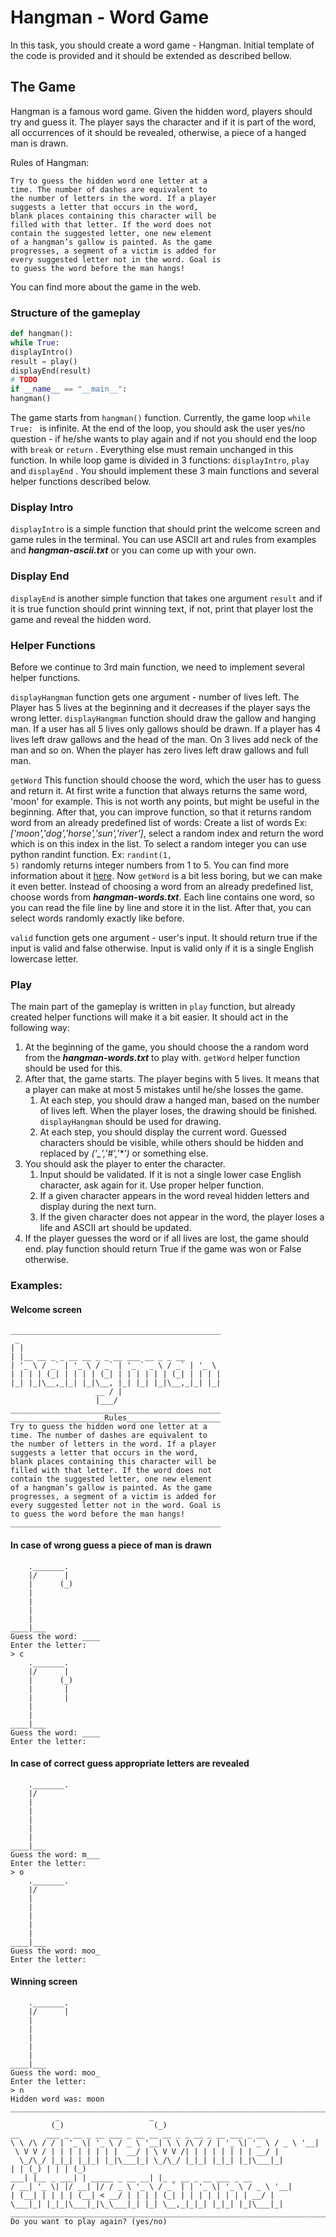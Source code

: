 # Hangman - Word Game
In this task, you should create a word game - Hangman. Initial template of the code is provided and it should be
extended as described bellow.
## The Game
Hangman is a famous word game. Given the hidden word, players should try and guess it. The player says the
character and if it is part of the word, all occurrences of it should be revealed, otherwise, a piece of a hanged man is
drawn.

Rules of Hangman:
```
Try to guess the hidden word one letter at a
time. The number of dashes are equivalent to
the number of letters in the word. If a player
suggests a letter that occurs in the word,
blank places containing this character will be
filled with that letter. If the word does not
contain the suggested letter, one new element
of a hangman’s gallow is painted. As the game
progresses, a segment of a victim is added for
every suggested letter not in the word. Goal is
to guess the word before the man hangs!
```
You can find more about the game in the web.
### Structure of the gameplay
```python
def hangman():
while True:
displayIntro()
result = play()
displayEnd(result)
# TODO
if __name__ == "__main__":
hangman()
```
The game starts from <code>hangman()</code> function. Currently, the game loop <code>while True: </code> is infinite. At the end of the loop,
you should ask the user yes/no question - if he/she wants to play again and if not you should end the loop with <code>break</code>
or <code>return</code> . Everything else must remain unchanged in this function. In while loop game is divided in 3 functions:
<code>displayIntro</code>, <code>play</code> and <code>displayEnd</code> . You should implement these 3 main functions and several helper functions
described below.

### Display Intro
<code>displayIntro</code> is a simple function that should print the welcome screen and game rules in the terminal. You can use
ASCII art and rules from examples and <strong><i>hangman-ascii.txt</i></strong> or you can come up with your own.

### Display End
<code>displayEnd</code> is another simple function that takes one argument <code>result</code> and if it is true function should print winning
text, if not, print that player lost the game and reveal the hidden word.

### Helper Functions
Before we continue to 3rd main function, we need to implement several helper functions.

<code>displayHangman</code> function gets one argument - number of lives left. The Player has 5 lives at the beginning and it
decreases if the player says the wrong letter. <code>displayHangman</code> function should draw the gallow and hanging man. If a
user has all 5 lives only gallows should be drawn. If a player has 4 lives left draw gallows and the head of the man. On
3 lives add neck of the man and so on. When the player has zero lives left draw gallows and full man.<br>

<code>getWord</code> This function should choose the word, which the user has to guess and return it. At first write a function that
always returns the same word, 'moon' for example. This is not worth any points, but might be useful in the beginning.
After that, you can improve function, so that it returns random word from an already predefined list of words: Create
a list of words Ex: <i>['moon','dog','horse','sun','river']</i>, select a random index and return the word which is on
this index in the list. To select a random integer you can use python randint function. Ex: <code>randint(1, 5)</code> randomly
returns integer numbers from 1 to 5. You can find more information about it <a href="https://www.w3schools.com/python/ref_random_randint.asp">here</a>. 
Now <code>getWord</code> is a bit less boring, but we can make it even better. Instead of choosing a word from an already predefined list, choose
words from <strong><i>hangman-words.txt</i></strong>. Each line contains one word, so you can read the file line by line and store it in the
list. After that, you can select words randomly exactly like before.<br>

<code>valid</code> function gets one argument - user's input. It should return true if the input is valid and false otherwise. Input is
valid only if it is a single English lowercase letter.

### Play
The main part of the gameplay is written in <code>play</code> function, but already created helper functions will make it a bit
easier. It should act in the following way:
<ol>
<li>At the beginning of the game, you should choose the a random word from the <strong><i>hangman-words.txt</i></strong> to play with.
<code>getWord</code> helper function should be used for this.
</li>
  <li>After that, the game starts. The player begins with 5 lives. It means that a player can make at most 5 mistakes
until he/she losses the game.
    <ol>
      <li> At each step, you should draw a hanged man, based on the number of lives left. When the player loses, the
drawing should be finished. <code>displayHangman</code> should be used for drawing.
      </li>
      <li>At each step, you should display the current word. Guessed characters should be visible, while others
should be hidden and replaced by <i>('_','#','*')</i> or something else.
      </li>
    </ol>
  </li>
<li>You should ask the player to enter the character.
  <ol>
  <li>Input should be validated. If it is not a single lower case English character, ask again for it. Use proper
helper function.
    </li>
    <li>If a given character appears in the word reveal hidden letters and display during the next turn.
</li>
    <li>If the given character does not appear in the word, the player loses a life and ASCII art should be
updated.
    </li>
  </ol>
</li>
<li>If the player guesses the word or if all lives are lost, the game should end. play function should return
True if the game was won or False otherwise.</li>
</ol>  

### Examples:
#### Welcome screen
```
_______________________________________________
 _
| |
| |__ __ _ _ __ __ _ _ __ ___ __ _ _ __
| '_ \ / _` | '_ \ / _` | '_ ` _ \ / _` | '_ \
| | | | (_| | | | | (_| | | | | | | (_| | | | |
|_| |_|\__,_|_| |_|\__, |_| |_| |_|\__,_|_| |_|
                   __ / |
                   |___/
_______________________________________________
_____________________Rules_____________________
Try to guess the hidden word one letter at a
time. The number of dashes are equivalent to
the number of letters in the word. If a player
suggests a letter that occurs in the word,
blank places containing this character will be
filled with that letter. If the word does not
contain the suggested letter, one new element
of a hangman’s gallow is painted. As the game
progresses, a segment of a victim is added for
every suggested letter not in the word. Goal is
to guess the word before the man hangs!
_______________________________________________
```
#### In case of wrong guess a piece of man is drawn
```
    ._______.
    |/      |
    |      (_) 
    |
    |
    |
    |
____|___
Guess the word: ____
Enter the letter:
> c
    ._______.
    |/      |
    |      (_)
    |       |
    |       |
    |
    |
____|___
Guess the word: ____
Enter the letter:
```
#### In case of correct guess appropriate letters are revealed
```
    ._______.
    |/
    |
    |
    |
    |
    |
____|___
Guess the word: m___
Enter the letter:
> o
    ._______.
    |/
    |
    |
    |
    | 
    |
____|___
Guess the word: moo_
Enter the letter:
```
#### Winning screen
```
    ._______.
    |/      |
    |
    |
    |
    |
    |
____|___
Guess the word: moo_
Enter the letter:
> n
Hidden word was: moon
________________________________________________________________________
          _                    _
         (_)                    (_)
__      ___ _ __ _ __ ___ _ __ __ __ _ _ __ _ __ ___ _ __
\ \ /\ / / | '_ \| '_ \ / _ \ '__| \ \ /\ / / | '_ \| '_ \ / _ \ '__|
 \ V V / | | | | | | | |  __/ | \ V V /| | | | | | | | __/ |
  \_/\_/ |_|_| |_|_| |_|\___|_| \_/\_/ |_|_| |_|_| |_|\___|_|
| | (_) | | | (_)
___| |__ _ ___| | _____ _ __ __| |_ _ __ _ __ ___ _ __
/ __| '_ \| |/ __| |/ / _ \ '_ \ / _` | | '_ \| '_ \ / _ \ '__|
| (__| | | | | (__| < __/ | | | | (_| | | | | | | | | __/ |
\___|_| |_|_|\___|_|\_\___|_| |_| \__,_|_|_| |_|_| |_|\___|_|
________________________________________________________________________
Do you want to play again? (yes/no)






